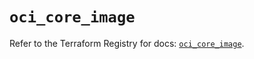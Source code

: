 # `oci_core_image`

Refer to the Terraform Registry for docs: [`oci_core_image`](https://registry.terraform.io/providers/hashicorp/oci/7.19.0/docs/resources/core_image).
